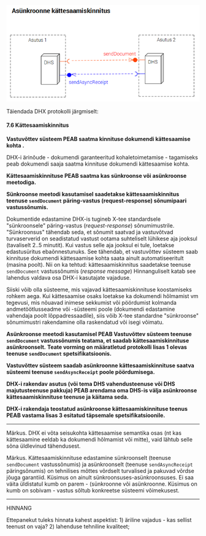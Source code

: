 ![](../img/DHX-SendAsyncReceipt.PNG)

Täiendada DHX protokolli järgmiselt:

#### 7.6 Kättesaamiskinnitus
__Vastuvõttev süsteem PEAB saatma kinnituse dokumendi kättesaamise kohta .__

DHX-i ärinõude - dokumendi garanteeritud kohaletoimetamise - tagamiseks peab dokumendi saaja saatma kinnituse dokumendi kättesaamise kohta. 

__Kättesaamiskinnituse PEAB saatma kas sünkroonse või asünkroonse meetodiga.__

__Sünkroonse meetodi kasutamisel saadetakse kättesaamiskinnitus teenuse `sendDocument` päring-vastus (request-response) sõnumipaari vastussõnumis.__

Dokumentide edastamine DHX-is tugineb X-tee standardsele "sünkroonsele" päring-vastus (_request-response_) sõnumimustrile. "Sünkroonsus" tähendab seda, et sõnumit saatvad ja vastuvõtvad turvaserverid on seadistatud vastust ootama suhteliselt lühikese aja jooksul (tavaliselt 2..5 minutit). Kui vastus selle aja jooksul ei tule, loetakse edastusüritus ebaõnnestunuks. See tähendab, et vastuvõttev süsteem saab kinnituse dokumendi kättesaamise kohta saata ainult automatiseeritult (masina poolt). Nii on ka tehtud: kättesaamiskinnitus saadetakse teenuse `sendDocument` vastussõnumis (_response message_) Hinnanguliselt katab see lahendus valdava osa DHX-i kasutajate vajaduse.

Siiski võib olla süsteeme, mis vajavad kättesaamiskinnituse koostamiseks rohkem aega. Kui kättesaamise osaks loetakse ka dokumendi hõlmamist vm tegevusi, mis nõuavad inimese sekkumist või pöördumist kolmanda andmetöötlusseadme või -süsteemi poole (dokumendi edastamine vahendaja poolt lõppadressaadile), siis võib X-tee standardne "sünkroonse" sõnumimustri rakendamine olla raskendatud või isegi võimatu.

__Asünkroonse meetodi kasutamisel PEAB Vastuvõttev süsteem teenuse `sendDocument` vastussõnumis teatama, et saadab kättesaamiskinnituse asünkroonselt.__
__Teate vorming on määratletud protokolli lisas 1 olevas teenuse `sendDocument` spetsifikatsioonis.__

__Vastuvõttev süsteem saadab asünkroonne kättesaamiskinnituse saatva süsteemi teenuse `sendAsyncReceipt` poole pöördumisega.__

__DHX-i rakendav asutus (või tema DHS vahendusteenuse või DHS majutusteenuse pakkuja) PEAB arendama oma DHS-is välja asünkroonse kättesaamiskinnituse teenuse ja käitama seda.__

__DHX-i rakendaja teostatud asünkroonse kättesaamiskinnituse teenus PEAB vastama lisas 3 esitatud täpsemale spetsifikatsioonile.__

----

Märkus. DHX ei võta seisukohta kättesaamise semantika osas (nt kas kättesaamine eeldab ka dokumendi hõlmamist või mitte), vaid lähtub selle sõna üldlevinud tähendusest. 

Märkus. Kättesaamiskinnituse edastamine sünkroonselt (teenuse `sendDocument` vastussõnumis) ja asünkroonselt (teenuse `sendAsyncReceipt` päringsõnumis) on tehnilises mõttes võrdselt turvalised ja pakuvad võrdse jõuga garantiid. Küsimus on ainult sünkroonsuses-asünkroonsuses.  Ei saa väita üldistatul kumb on parem - (sünkroonne või asünkroonne. Küsimus on kumb on sobivam - vastus sõltub konkreetse süsteemi võimekusest.

----

HINNANG

Ettepanekut tuleks hinnata kahest aspektist: 1) äriline vajadus - kas sellist teenust on vaja? 2) lahenduse tehniline kvaliteet; 

